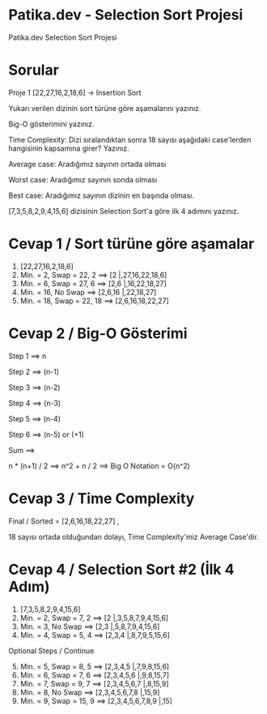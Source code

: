 # Patika.dev - Selection Sort Projesi
Patika.dev Selection Sort Projesi



# Sorular
Proje 1
[22,27,16,2,18,6] -> Insertion Sort

Yukarı verilen dizinin sort türüne göre aşamalarını yazınız.

Big-O gösterimini yazınız.

Time Complexity: Dizi sıralandıktan sonra 18 sayısı aşağıdaki case'lerden hangisinin kapsamına girer? Yazınız.

Average case: Aradığımız sayının ortada olması

Worst case: Aradığımız sayının sonda olması

Best case: Aradığımız sayının dizinin en başında olması.


[7,3,5,8,2,9,4,15,6] dizisinin Selection Sort'a göre ilk 4 adımını yazınız.



# Cevap 1 / Sort türüne göre aşamalar

1) [22,27,16,2,18,6]
2) Min. = 2, Swap = 22, 2 ==> [2 |,27,16,22,18,6]
3) Min. = 6, Swap = 27, 6 ==> [2,6 |,16,22,18,27]
4) Min. = 16, No Swap ==> [2,6,16 |,22,18,27]
5) Min. = 18, Swap = 22, 18 ==> [2,6,16,18,22,27]



# Cevap 2 / Big-O Gösterimi

Step 1 ==> n

Step 2 ==> (n-1)

Step 3 ==> (n-2)

Step 4 ==> (n-3)

Step 5 ==> (n-4)

Step 6 ==> (n-5) or (+1)

Sum ==>

n * (n+1) / 2  ==> n^2 + n / 2 ==> Big O Notation = O(n^2)



# Cevap 3 / Time Complexity

Final / Sorted = [2,6,16,18,22,27] ,

18 sayısı ortada olduğundan dolayı, Time Complexity'miz Average Case'dir.



# Cevap 4 / Selection Sort #2 (İlk 4 Adım)

1) [7,3,5,8,2,9,4,15,6]
2) Min. = 2, Swap = 7, 2 ==> [2 |,3,5,8,7,9,4,15,6]
3) Min. = 3, No Swap ==> [2,3 |,5,8,7,9,4,15,6]
4) Min. = 4, Swap = 5, 4 ==> [2,3,4 |,8,7,9,5,15,6]

Optional Steps / Continue

5) Min. = 5, Swap = 8, 5 ==> [2,3,4,5 |,7,9,8,15,6]
6) Min. = 6, Swap = 7, 6 ==> [2,3,4,5,6 |,9,8,15,7]
7) Min. = 7, Swap = 9, 7 ==> [2,3,4,5,6,7 |,8,15,9]
8) Min. = 8, No Swap ==> [2,3,4,5,6,7,8 |,15,9]
9) Min. = 9, Swap = 15, 9 ==> [2,3,4,5,6,7,8,9 |,15]

















